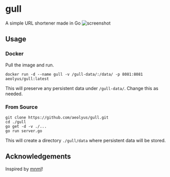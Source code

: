 # gull
A simple URL shortener made in Go
![screenshot](https://i.imgur.com/SUVa6YA.png)

## Usage
### Docker
Pull the image and run.
```
docker run -d --name gull -v /gull-data/:/data/ -p 8081:8081 aeolyus/gull:latest
```
This will preserve any persistent data under `/gull-data/`. Change this as needed.

### From Source
```
git clone https://github.com/aeolyus/gull.git
cd ./gull
go get -d -v ./...
go run server.go
```
This will create a directory `./gull/data` where persistent data will be stored.

## Acknowledgements
Inspired by [mnml](https://github.com/liyasthomas/mnmlurl/)!
